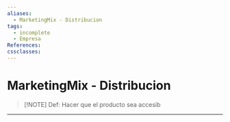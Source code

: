 ```yaml
---
aliases:
  - MarketingMix - Distribucion
tags:
  - incomplete
  - Empresa
References: 
cssclasses:
---
```

# MarketingMix - Distribucion

> [!NOTE] Def: 
> Hacer que el producto sea accesib 

***